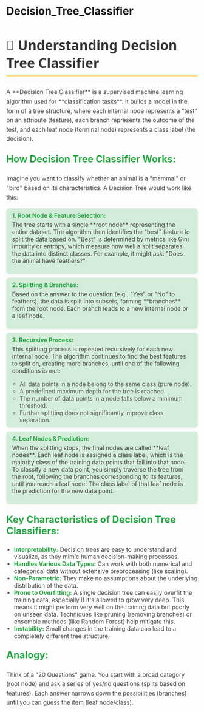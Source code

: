 # Decision_Tree_Classifier

<h2 id="decision-tree-classifier-section" style="color: #333; font-family: 'Segoe UI', sans-serif; font-size: 2.5em; border-bottom: 3px solid #FFC107; padding-bottom: 10px;">
  🌳 Understanding Decision Tree Classifier
</h2>
<p style="font-size: 1.1em; color: #444; line-height: 1.6;">
  A **Decision Tree Classifier** is a supervised machine learning algorithm used for **classification tasks**. It builds a model in the form of a tree structure, where each internal node represents a "test" on an attribute (feature), each branch represents the outcome of the test, and each leaf node (terminal node) represents a class label (the decision).
</p>
<h3 style="color: #28A745; font-size: 1.8em; margin-top: 25px;">How Decision Tree Classifier Works:</h3>
<p style="font-size: 1.1em; color: #444; line-height: 1.6;">
  Imagine you want to classify whether an animal is a "mammal" or "bird" based on its characteristics. A Decision Tree would work like this:
</p>
<ul style="list-style-type: none; padding: 0; font-size: 1.1em; color: #444;">
  <li style="margin-bottom: 10px; background-color: #D4EDDA; padding: 10px 15px; border-radius: 8px; box-shadow: 0 1px 5px rgba(0,0,0,0.05);">
    <strong style="color: #28A745;">1. Root Node & Feature Selection:</strong>
    <p style="margin-top: 5px;">The tree starts with a single **root node** representing the entire dataset. The algorithm then identifies the "best" feature to split the data based on. "Best" is determined by metrics like Gini impurity or entropy, which measure how well a split separates the data into distinct classes. For example, it might ask: "Does the animal have feathers?"</p>
  </li>
  <li style="margin-bottom: 10px; background-color: #D4EDDA; padding: 10px 15px; border-radius: 8px; box-shadow: 0 1px 5px rgba(0,0,0,0.05);">
    <strong style="color: #28A745;">2. Splitting & Branches:</strong>
    <p style="margin-top: 5px;">Based on the answer to the question (e.g., "Yes" or "No" to feathers), the data is split into subsets, forming **branches** from the root node. Each branch leads to a new internal node or a leaf node.</p>
  </li>
  <li style="margin-bottom: 10px; background-color: #D4EDDA; padding: 10px 15px; border-radius: 8px; box-shadow: 0 1px 5px rgba(0,0,0,0.05);">
    <strong style="color: #28A745;">3. Recursive Process:</strong>
    <p style="margin-top: 5px;">This splitting process is repeated recursively for each new internal node. The algorithm continues to find the best features to split on, creating more branches, until one of the following conditions is met:</p>
    <ul style="list-style-type: circle; padding-left: 20px; font-size: 1.0em; color: #555;">
      <li>All data points in a node belong to the same class (pure node).</li>
      <li>A predefined maximum depth for the tree is reached.</li>
      <li>The number of data points in a node falls below a minimum threshold.</li>
      <li>Further splitting does not significantly improve class separation.</li>
    </ul>
  </li>
  <li style="margin-bottom: 10px; background-color: #D4EDDA; padding: 10px 15px; border-radius: 8px; box-shadow: 0 1px 5px rgba(0,0,0,0.05);">
    <strong style="color: #28A745;">4. Leaf Nodes & Prediction:</strong>
    <p style="margin-top: 5px;">When the splitting stops, the final nodes are called **leaf nodes**. Each leaf node is assigned a class label, which is the majority class of the training data points that fall into that node. To classify a new data point, you simply traverse the tree from the root, following the branches corresponding to its features, until you reach a leaf node. The class label of that leaf node is the prediction for the new data point.</p>
  </li>
</ul>
<h3 style="color: #28A745; font-size: 1.8em; margin-top: 25px;">Key Characteristics of Decision Tree Classifiers:</h3>
<ul style="list-style-type: disc; padding-left: 20px; font-size: 1.1em; color: #444;">
  <li><strong style="color: #28A745;">Interpretability:</strong> Decision trees are easy to understand and visualize, as they mimic human decision-making processes.</li>
  <li><strong style="color: #28A745;">Handles Various Data Types:</strong> Can work with both numerical and categorical data without extensive preprocessing (like scaling).</li>
  <li><strong style="color: #28A745;">Non-Parametric:</strong> They make no assumptions about the underlying distribution of the data.</li>
  <li><strong style="color: #28A745;">Prone to Overfitting:</strong> A single decision tree can easily overfit the training data, especially if it's allowed to grow very deep. This means it might perform very well on the training data but poorly on unseen data. Techniques like pruning (removing branches) or ensemble methods (like Random Forest) help mitigate this.</li>
  <li><strong style="color: #28A745;">Instability:</strong> Small changes in the training data can lead to a completely different tree structure.</li>
</ul>
<h3 style="color: #28A745; font-size: 1.8em; margin-top: 25px;">Analogy:</h3>
<p style="font-size: 1.1em; color: #444; line-height: 1.6;">
  Think of a "20 Questions" game. You start with a broad category (root node) and ask a series of yes/no questions (splits based on features). Each answer narrows down the possibilities (branches) until you can guess the item (leaf node/class).
</p>
